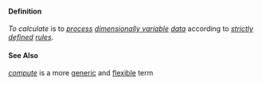 #### Definition

*To calculate* is to *[process](https://github.com/gcassel/Modular-Organization-Terminology/blob/master/terms/process.md) [dimensionally variable](https://github.com/gcassel/Modular-Organization-Terminology/blob/master/terms/dimensional-variable.md) [data](https://github.com/gcassel/Modular-Organization-Terminology/blob/master/terms/data.md)* according to *[strictly](https://github.com/gcassel/Modular-Organization-Terminology/blob/master/terms/strict.md) [defined](https://github.com/gcassel/Modular-Organization-Terminology/blob/master/terms/define.md) [rules](https://github.com/gcassel/Modular-Organization-Terminology/blob/master/terms/rule.md)*.  
		
#### See Also

*[compute](https://github.com/gcassel/Modular-Organization-Terminology/blob/master/terms/compute.md)* is a more [generic](https://github.com/gcassel/Modular-Organization-Terminology/blob/master/terms/generic.md) and [flexible](https://github.com/gcassel/Modular-Organization-Terminology/blob/master/terms/flexible.md) term
